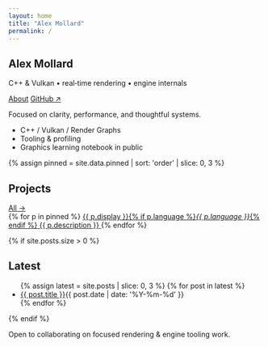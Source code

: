```yaml
---
layout: home
title: "Alex Mollard"
permalink: /
---
```


<section class="hero hero--compact">
  <h1 class="hero-title">Alex Mollard</h1>
  <p class="hero-tag">C++ & Vulkan • real‑time rendering • engine internals</p>
  <p class="hero-actions">
    <a class="btn-inline" href="/about/">About</a>
    <a class="btn-inline alt" href="https://github.com/AlexMollard" target="_blank" rel="noopener">GitHub ↗</a>
  </p>
  <p class="hero-sub">Focused on clarity, performance, and thoughtful systems.</p>
</section>

<section class="quick-meta">
  <ul>
    <li>C++ / Vulkan / Render Graphs</li>
    <li>Tooling & profiling</li>
    <li>Graphics learning notebook in public</li>
  </ul>
</section>

{% assign pinned = site.data.pinned | sort: 'order' | slice: 0, 3 %}
<section class="pinned pinned--concise">
  <div class="pinned-head">
    <h2 class="section-label">Projects</h2>
    <a class="more-link" href="/projects/">All →</a>
  </div>
  <div class="project-grid project-grid--compact">
  {% for p in pinned %}
    <a class="project-mini" href="{{ p.url }}" target="_blank" rel="noopener">
      <span class="pm-head">{{ p.display }}{% if p.language %}<em>{{ p.language }}</em>{% endif %}</span>
      <span class="pm-desc">{{ p.description }}</span>
    </a>
  {% endfor %}
  </div>
</section>

{% if site.posts.size > 0 %}
<section class="recent recent--inline">
  <h2 class="section-label">Latest</h2>
  <ul>
    {% assign latest = site.posts | slice: 0, 3 %}
    {% for post in latest %}
      <li><a href="{{ post.url | relative_url }}">{{ post.title }}</a><time>{{ post.date | date: '%Y-%m-%d' }}</time></li>
    {% endfor %}
  </ul>
</section>
{% endif %}

<section class="footer-note">
  <p>Open to collaborating on focused rendering & engine tooling work.</p>
</section>



